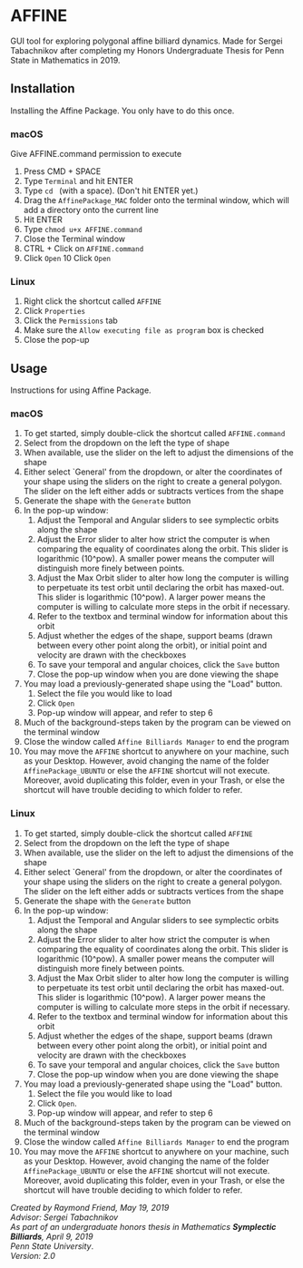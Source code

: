 # AFFINE
GUI tool for exploring polygonal affine billiard dynamics. Made for Sergei Tabachnikov after completing my Honors Undergraduate Thesis for Penn State in Mathematics in 2019. 

## Installation

Installing the Affine Package. You only have to do this once.

### macOS

Give AFFINE.command permission to execute

1. Press CMD + SPACE
2. Type ``Terminal`` and hit ENTER
3. Type ``cd `` (with a space). (Don't hit ENTER yet.)
4. Drag the ``AffinePackage_MAC`` folder onto the terminal window, which will add a directory onto the current line
5. Hit ENTER
6. Type ``chmod u+x AFFINE.command``
7. Close the Terminal window
8. CTRL + Click on ``AFFINE.command``
9.  Click ``Open``
10  Click ``Open``

### Linux

1. Right click the shortcut called ``AFFINE`` 
2. Click ``Properties``
3. Click the ``Permissions`` tab
4. Make sure the ``Allow executing file as program`` box is checked
5. Close the pop-up

## Usage

Instructions for using Affine Package.

### macOS

1. To get started, simply double-click the shortcut called ``AFFINE.command``
2. Select from the dropdown on the left the type of shape
3. When available, use the slider on the left to adjust the dimensions of the shape
4. Either select `General' from the dropdown, or alter the coordinates of your shape using the sliders on the right to create a general polygon. The slider on the left either adds or subtracts vertices from the shape
5. Generate the shape with the ``Generate`` button
6. In the pop-up window:
    1. Adjust the Temporal and Angular sliders to see symplectic orbits along the shape
    2. Adjust the Error slider to alter how strict the computer is when comparing the equality of coordinates along the orbit. This slider is logarithmic (10^pow). A smaller power means the computer will distinguish more finely between points.
    3. Adjust the Max Orbit slider to alter how long the computer is willing to perpetuate its test orbit until declaring the orbit has maxed-out. This slider is logarithmic (10^pow). A larger power means the computer is willing to calculate more steps in the orbit if necessary.
    4. Refer to the textbox and terminal window for information about this orbit
    5. Adjust whether the edges of the shape, support beams (drawn between every other point along the orbit), or initial point and velocity are drawn with the checkboxes
    6. To save your temporal and angular choices, click the ``Save`` button
    7. Close the pop-up window when you are done viewing the shape
7. You may load a previously-generated shape using the "Load" button.
    1. Select the file you would like to load
    2. Click ``Open``
    3. Pop-up window will appear, and refer to step 6
8. Much of the background-steps taken by the program can be viewed on the terminal window
9. Close the window called ``Affine Billiards Manager`` to end the program
10. You may move the ``AFFINE`` shortcut to anywhere on your machine, such as your Desktop. However, avoid changing the name of the folder ``AffinePackage_UBUNTU`` or else the ``AFFINE`` shortcut will not execute. Moreover, avoid duplicating this folder, even in your Trash, or else the shortcut will have trouble deciding to which folder to refer. 


### Linux

1. To get started, simply double-click the shortcut called ``AFFINE``
2. Select from the dropdown on the left the type of shape
3. When available, use the slider on the left to adjust the dimensions of the shape
4. Either select `General' from the dropdown, or alter the coordinates of your shape using the sliders on the right to create a general polygon. The slider on the left either adds or subtracts vertices from the shape
5. Generate the shape with the ``Generate`` button
6. In the pop-up window:
    1. Adjust the Temporal and Angular sliders to see symplectic orbits along the shape  
    2. Adjust the Error slider to alter how strict the computer is when comparing the equality of coordinates along the orbit. This slider is logarithmic (10^pow). A smaller power means the computer will distinguish more finely between points.  
    3. Adjust the Max Orbit slider to alter how long the computer is willing to perpetuate its test orbit until declaring the orbit has maxed-out. This slider is logarithmic (10^pow). A larger power means the computer is willing to calculate more steps in the orbit if necessary.  
    4. Refer to the textbox and terminal window for information about this orbit  
    5. Adjust whether the edges of the shape, support beams (drawn between every other point along the orbit), or initial point and velocity are drawn with the checkboxes  
    6. To save your temporal and angular choices, click the ``Save`` button 
    7. Close the pop-up window when you are done viewing the shape 
7. You may load a previously-generated shape using the "Load" button.
    1. Select the file you would like to load 
    2. Click ``Open``. 
    3. Pop-up window will appear, and refer to step 6 
8. Much of the background-steps taken by the program can be viewed on the terminal window
9. Close the window called ``Affine Billiards Manager`` to end the program
10. You may move the ``AFFINE`` shortcut to anywhere on your machine, such as your Desktop. However, avoid changing the name of the folder ``AffinePackage_UBUNTU`` or else the ``AFFINE`` shortcut will not execute. Moreover, avoid duplicating this folder, even in your Trash, or else the shortcut will have trouble deciding to which folder to refer. 


*Created by Raymond Friend, May 19, 2019*  
*Advisor: Sergei Tabachnikov*  
*As part of an undergraduate honors thesis in Mathematics **Symplectic Billiards**, April 9, 2019*  
*Penn State University*.  
*Version: 2.0*

